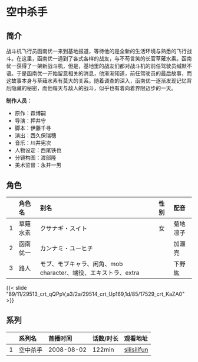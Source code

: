 # 空中杀手


## 简介

战斗机飞行员函南优一来到基地报道，等待他的是全新的生活环境与熟悉的飞行战斗。在这里，函南优一遇到了各式各样的战友，与不苟言笑的长官草薙水素。函南优一获得了一架新战斗机，但是，基地里的战友们都对战斗机的前任驾驶员缄默不语。于是函南优一开始留意相关的消息，他渐渐知道，前任驾驶员的最后故事，而这故事本身与草薙水素有莫大的关系。随着调查的深入，函南优一逐渐发现记忆背后隐藏的秘密，而他每天与敌人的战斗，似乎也有着向着界限迈步的一天。

**制作人员：**
- 原作：森博嗣
- 导演：押井守
- 脚本：伊藤千寻
- 演出：西久保瑞穗
- 音乐：川井宪次
- 人物设定：西尾铁也
- 分镜构图：渡部隆
- 美术监督：永井一男

## 角色

|     |   角色名   |   别名  | 性别 |  配音  |
|:--- |:------  |:----      |:---  |:--   |
| 1 | 草薙水素 | クサナギ・スイト | 女 | 菊地凛子 |
| 2 | 函南优一 | カンナミ・ユーヒチ |  | 加瀬亮 |
| 3 | 路人 | モブ、モブキャラ、闲角、mob character、端役、エキストラ、extra |  | 下野紘 |

{{< slide "89/11/29513_crt_qQPpV,a3/2a/29514_crt_Up169,1d/85/17529_crt_KaZA0" >}}

## 系列

|     |   系列名   |   首播时间  | 话数/时长  | 观看地址 |
|:---  |:------    |:----      |:---       |:---  |
| 1 | 空中杀手 | 2008-08-02 | 122min | [silisilifun](https://www.silisilifun.com/vodplay/iBZ7777Z/1/1/)  |



